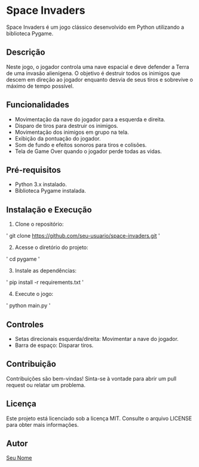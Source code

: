 # Space Invaders

Space Invaders é um jogo clássico desenvolvido em Python utilizando a biblioteca Pygame.

## Descrição

Neste jogo, o jogador controla uma nave espacial e deve defender a Terra de uma invasão alienígena. O objetivo é destruir todos os inimigos que descem em direção ao jogador enquanto desvia de seus tiros e sobrevive o máximo de tempo possível.

## Funcionalidades

- Movimentação da nave do jogador para a esquerda e direita.
- Disparo de tiros para destruir os inimigos.
- Movimentação dos inimigos em grupo na tela.
- Exibição da pontuação do jogador.
- Som de fundo e efeitos sonoros para tiros e colisões.
- Tela de Game Over quando o jogador perde todas as vidas.

## Pré-requisitos

- Python 3.x instalado.
- Biblioteca Pygame instalada.

## Instalação e Execução

1. Clone o repositório:

'
git clone https://github.com/seu-usuario/space-invaders.git
'


2. Acesse o diretório do projeto:

'
cd pygame
'

3. Instale as dependências:

'
pip install -r requirements.txt
'


4. Execute o jogo:

'
python main.py
'


## Controles

- Setas direcionais esquerda/direita: Movimentar a nave do jogador.
- Barra de espaço: Disparar tiros.

## Contribuição

Contribuições são bem-vindas! Sinta-se à vontade para abrir um pull request ou relatar um problema.

## Licença

Este projeto está licenciado sob a licença MIT. Consulte o arquivo LICENSE para obter mais informações.

## Autor

[Seu Nome](https://github.com/seu-usuario)


